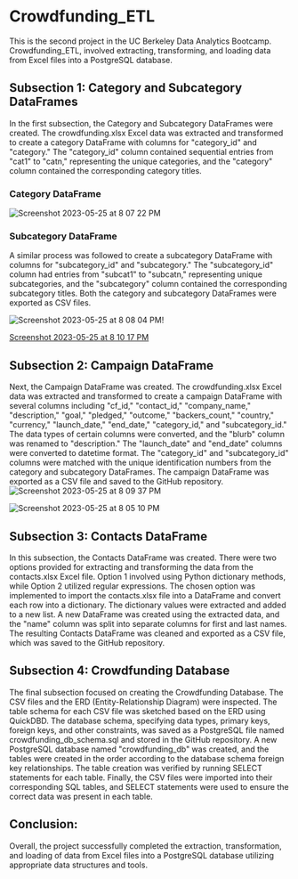 # Crowdfunding_ETL
This is the second project in the UC Berkeley Data Analytics Bootcamp.
Crowdfunding_ETL, involved extracting, transforming, and loading data from Excel files into a PostgreSQL database.


## Subsection 1: Category and Subcategory DataFrames
In the first subsection, the Category and Subcategory DataFrames were created. The crowdfunding.xlsx Excel data was extracted and transformed to create a category DataFrame with columns for "category_id" and "category." The "category_id" column contained sequential entries from "cat1" to "catn," representing the unique categories, and the "category" column contained the corresponding category titles. 
### Category DataFrame

![Screenshot 2023-05-25 at 8 07 22 PM](https://github.com/estellesantini/Crowdfunding_ETL/assets/47437697/f1b6c09a-4fc2-4d69-baf2-4ce1a7453720)

### Subcategory DataFrame
A similar process was followed to create a subcategory DataFrame with columns for "subcategory_id" and "subcategory." The "subcategory_id" column had entries from "subcat1" to "subcatn," representing unique subcategories, and the "subcategory" column contained the corresponding subcategory titles. Both the category and subcategory DataFrames were exported as CSV files.

![Screenshot 2023-05-25 at 8 08 04 PM](https://github.com/estellesantini/Crowdfunding_ETL/assets/47437697/2c17c3d0-53cb-4b30-b4ab-f62007abd078)!

[Screenshot 2023-05-25 at 8 10 17 PM](https://github.com/estellesantini/Crowdfunding_ETL/assets/47437697/baf38582-9712-46bc-bab7-8ffce05e1c75)

## Subsection 2: Campaign DataFrame
Next, the Campaign DataFrame was created. The crowdfunding.xlsx Excel data was extracted and transformed to create a campaign DataFrame with several columns including "cf_id," "contact_id," "company_name," "description," "goal," "pledged," "outcome," "backers_count," "country," "currency," "launch_date," "end_date," "category_id," and "subcategory_id." The data types of certain columns were converted, and the "blurb" column was renamed to "description." The "launch_date" and "end_date" columns were converted to datetime format. The "category_id" and "subcategory_id" columns were matched with the unique identification numbers from the category and subcategory DataFrames. The campaign DataFrame was exported as a CSV file and saved to the GitHub repository.
![Screenshot 2023-05-25 at 8 09 37 PM](https://github.com/estellesantini/Crowdfunding_ETL/assets/47437697/f7a9d7fa-43b1-49b0-a700-8e5dbc0305ab)

![Screenshot 2023-05-25 at 8 05 10 PM](https://github.com/estellesantini/Crowdfunding_ETL/assets/47437697/1fd6d004-7625-410b-9140-50e48263beff)

## Subsection 3: Contacts DataFrame
In this subsection, the Contacts DataFrame was created. There were two options provided for extracting and transforming the data from the contacts.xlsx Excel file. Option 1 involved using Python dictionary methods, while Option 2 utilized regular expressions. The chosen option was implemented to import the contacts.xlsx file into a DataFrame and convert each row into a dictionary. The dictionary values were extracted and added to a new list. A new DataFrame was created using the extracted data, and the "name" column was split into separate columns for first and last names. The resulting Contacts DataFrame was cleaned and exported as a CSV file, which was saved to the GitHub repository.

## Subsection 4: Crowdfunding Database
The final subsection focused on creating the Crowdfunding Database. The CSV files and the ERD (Entity-Relationship Diagram) were inspected. The table schema for each CSV file was sketched based on the ERD using QuickDBD. The database schema, specifying data types, primary keys, foreign keys, and other constraints, was saved as a PostgreSQL file named crowdfunding_db_schema.sql and stored in the GitHub repository. A new PostgreSQL database named "crowdfunding_db" was created, and the tables were created in the order according to the database schema foreign key relationships. The table creation was verified by running SELECT statements for each table. Finally, the CSV files were imported into their corresponding SQL tables, and SELECT statements were used to ensure the correct data was present in each table.

## Conclusion:
Overall, the project successfully completed the extraction, transformation, and loading of data from Excel files into a PostgreSQL database utilizing appropriate data structures and tools.
